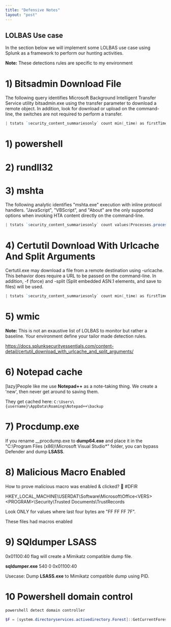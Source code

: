 ```yaml
---
title: "Defensive Notes" 
layout: "post"
---
```


## LOLBAS Use case

In the section below we will implement some LOLBAS use case using Splunk as a framework to perform our hunting activities.

__Note:__ These detections rules are specific to my environment


# 1) Bitsadmin Download File

The following query identifies Microsoft Background Intelligent Transfer Service utility bitsadmin.exe using the transfer parameter to download a remote object. 
In addition, look for download or upload on the command-line, the switches are not required to perform a transfer.

```powershell 
| tstats `security_content_summariesonly` count min(_time) as firstTime max(_time) as lastTime from datamodel=Endpoint.Processes where `process_bitsadmin` Processes.process=*transfer* by Processes.dest Processes.user Processes.parent_process Processes.original_file_name Processes.process_name Processes.process Processes.process_id Processes.parent_process_id | `drop_dm_object_name(Processes)` | `security_content_ctime(firstTime)` | `security_content_ctime(lastTime)` | `bitsadmin_download_file_filter`
```

# 1) powershell

# 2) rundll32

# 3) mshta

The following analytic identifies "mshta.exe" execution with inline protocol handlers. "JavaScript", "VBScript", and "About" are the only supported options when invoking HTA content directly on the command-line.

```powershell
| tstats `security_content_summariesonly` count values(Processes.process) as process values(Processes.parent_process) as parent_process min(_time) as firstTime max(_time) as lastTime from datamodel=Endpoint.Processes where `process_mshta` (Processes.process=*vbscript* OR Processes.process=*javascript* OR Processes.process=*about*) by Processes.user Processes.process_name Processes.original_file_name Processes.parent_process_name Processes.dest  | `drop_dm_object_name(Processes)` | `security_content_ctime(firstTime)`| `security_content_ctime(lastTime)` | `detect_mshta_inline_hta_execution_filter`
```


# 4) Certutil Download With Urlcache And Split Arguments

Certutil.exe may download a file from a remote destination using -urlcache. This behavior does require a URL to be passed on the command-line. In addition, -f (force) and -split (Split embedded ASN.1 elements, and save to files) will be used.

```powershell
| tstats `security_content_summariesonly` count min(_time) as firstTime max(_time) as lastTime from datamodel=Endpoint.Processes where `process_certutil` Processes.process=*urlcache* Processes.process=*split* by Processes.dest Processes.user Processes.parent_process Processes.process_name Processes.process Processes.process_id Processes.original_file_name Processes.parent_process_id | `drop_dm_object_name(Processes)` | `security_content_ctime(firstTime)` | `security_content_ctime(lastTime)` | `certutil_download_with_urlcache_and_split_arguments_filter`
```

# 5) wmic

__Note:__ This is not an exaustive list of LOLBAS to monitor but rather a baseline. Your environment define your tailor made detection rules.

https://docs.splunksecurityessentials.com/content-detail/certutil_download_with_urlcache_and_split_arguments/


# 6) Notepad cache

[lazy]People like me use __Notepad++__ as a note-taking thing. We create a 'new', then never get around to saving them.

They get cached here:
`C:\Users\{username}\AppData\Roaming\Notepad++\backup`

# 7) Procdump.exe 

If you rename __procdump.exe to __dump64.exe__ and place it in the "C:\Program Files (x86)\Microsoft Visual Studio\*" folder, you can bypass Defender and dump __LSASS__.


# 8) Malicious Macro Enabled

How to prove malicious macro was enabled & clicked? 👀 #DFIR 

HKEY_LOCAL_MACHINE\USERDAT\Software\Microsoft\Office\<VERS>\<PROGRAM>\Security\Trusted Documents\TrustRecords 

Look ONLY for values where last four bytes are "FF FF FF 7F". 

These files had macros enabled



# 9) SQldumper LSASS

0x01100:40 flag will create a Mimikatz compatible dump file.

__sqldumper.exe__ 540 0 0x01100:40

Usecase: Dump __LSASS.exe__ to Mimikatz compatible dump using PID.

# 10 Powershell domain control

```powershell
powershell detect domain controller 

$F = [system.directoryservices.activedirectory.Forest]::GetCurrentForest();$F.domains | ForEach-Object {$_.DomainControllers} | ForEach-Object {$_.Name + " " + $_.IPAddress}
```
